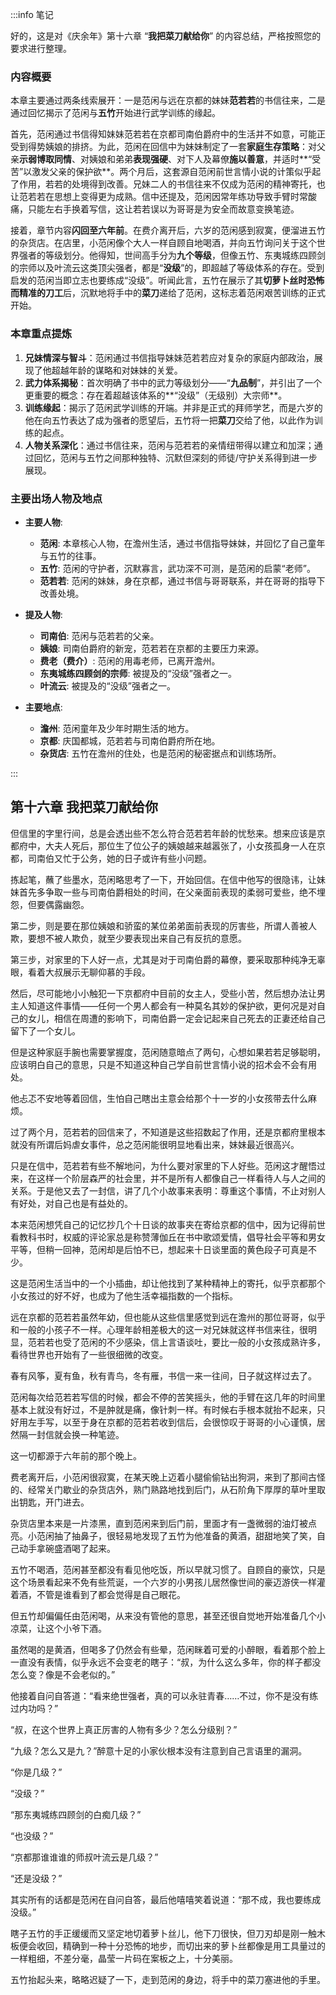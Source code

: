 :::info 笔记

好的，这是对《庆余年》第十六章 “**我把菜刀献给你**” 的内容总结，严格按照您的要求进行整理。

### **内容概要**

本章主要通过两条线索展开：一是范闲与远在京都的妹妹**范若若**的书信往来，二是通过回忆揭示了范闲与**五竹**开始进行武学训练的缘起。

首先，范闲通过书信得知妹妹范若若在京都司南伯爵府中的生活并不如意，可能正受到得势姨娘的排挤。为此，范闲在回信中为妹妹制定了一套**家庭生存策略**：对父亲**示弱博取同情**、对姨娘和弟弟**表现强硬**、对下人及幕僚**施以善意**，并适时**“受苦”以激发父亲的保护欲**。两个月后，这套源自范闲前世言情小说的计策似乎起了作用，若若的处境得到改善。兄妹二人的书信往来不仅成为范闲的精神寄托，也让范若若在思想上变得更为成熟。信中还提及，范闲因常年练功导致手臂时常酸痛，只能左右手换着写信，这让若若误以为哥哥是为安全而故意变换笔迹。

接着，章节内容**闪回至六年前**。在费介离开后，六岁的范闲感到寂寞，便溜进五竹的杂货店。在店里，小范闲像个大人一样自顾自地喝酒，并向五竹询问关于这个世界强者的等级划分。他得知，世间高手分为**九个等级**，但像五竹、东夷城练四顾剑的宗师以及叶流云这类顶尖强者，都是“**没级**”的，即超越了等级体系的存在。受到启发的范闲当即立志也要练成“没级”。听闻此言，五竹在展示了其**切萝卜丝时恐怖而精准的刀工**后，沉默地将手中的**菜刀**递给了范闲，这标志着范闲艰苦训练的正式开始。

### **本章重点提炼**

1.  **兄妹情深与智斗**：范闲通过书信指导妹妹范若若应对复杂的家庭内部政治，展现了他超越年龄的谋略和对妹妹的关爱。
2.  **武力体系揭秘**：首次明确了书中的武力等级划分——“**九品制**”，并引出了一个更重要的概念：存在着超越该体系的**“没级”（无级别）大宗师**。
3.  **训练缘起**：揭示了范闲武学训练的开端。并非是正式的拜师学艺，而是六岁的他在向五竹表达了成为强者的愿望后，五竹将一把**菜刀**交给了他，以此作为训练的起点。
4.  **人物关系深化**：通过书信往来，范闲与范若若的亲情纽带得以建立和加深；通过回忆，范闲与五竹之间那种独特、沉默但深刻的师徒/守护关系得到进一步展现。

### **主要出场人物及地点**

*   **主要人物**:
    *   **范闲**: 本章核心人物，在澹州生活，通过书信指导妹妹，并回忆了自己童年与五竹的往事。
    *   **五竹**: 范闲的守护者，沉默寡言，武功深不可测，是范闲的启蒙“老师”。
    *   **范若若**: 范闲的妹妹，身在京都，通过书信与哥哥联系，并在哥哥的指导下改善处境。

*   **提及人物**:
    *   **司南伯**: 范闲与范若若的父亲。
    *   **姨娘**: 司南伯爵府的新宠，范若若在京都的主要压力来源。
    *   **费老（费介）**: 范闲的用毒老师，已离开澹州。
    *   **东夷城练四顾剑的宗师**: 被提及的“没级”强者之一。
    *   **叶流云**: 被提及的“没级”强者之一。

*   **主要地点**:
    *   **澹州**: 范闲童年及少年时期生活的地方。
    *   **京都**: 庆国都城，范若若与司南伯爵府所在地。
    *   **杂货店**: 五竹在澹州的住处，也是范闲的秘密据点和训练场所。

:::

## 第十六章 **我把菜刀献给你**

但信里的字里行间，总是会透出些不怎么符合范若若年龄的忧愁来。想来应该是京都府中，大夫人死后，那位生了位公子的姨娘越来越嚣张了，小女孩孤身一人在京都，司南伯又忙于公务，她的日子或许有些小问题。

拣起笔，蘸了些墨水，范闲略思考了一下，开始回信。在信中他写的很隐讳，让妹妹首先多争取一些与司南伯爵相处的时间，在父亲面前表现的柔弱可爱些，绝不埋怨，但要偶露幽怨。

第二步，则是要在那位姨娘和骄蛮的某位弟弟面前表现的厉害些，所谓人善被人欺，要想不被人欺负，就至少要表现出来自己有反抗的意愿。

第三步，对家里的下人好一点，尤其是对于司南伯爵的幕僚，要采取那种纯净无辜眼，看着大叔展示无聊仰慕的手段。

然后，尽可能地小小触犯一下京都府中目前的女主人，受些小苦，然后想办法让男主人知道这件事情——任何一个男人都会有一种莫名其妙的保护欲，更何况是对自己的女儿，相信在周遭的影响下，司南伯爵一定会记起来自己死去的正妻还给自己留下了一个女儿。

但是这种家庭手腕也需要掌握度，范闲随意暗点了两句，心想如果若若足够聪明，应该明白自己的意思，只是不知道这种自己学自前世言情小说的招术会不会有用处。

他忐忑不安地等着回信，生怕自己瞎出主意会给那个十一岁的小女孩带去什么麻烦。

过了两个月，范若若的回信来了，不知道是这些招数起了作用，还是京都府里根本就没有所谓后妈虐女事件，总之范闲能很明显地看出来，妹妹最近很高兴。

只是在信中，范若若有些不解地问，为什么要对家里的下人好些。范闲这才醒悟过来，在这样一个阶层森严的社会里，并不是所有人都像自己一样看待人与人之间的关系。于是他又去了一封信，讲了几个小故事来表明：尊重这个事情，不止对别人有好处，对自己也是有益处的。

本来范闲想凭自己的记忆抄几个十日谈的故事夹在寄给京都的信中，因为记得前世看教科书时，权威的评论家总是称赞薄伽丘在书中歌颂爱情，倡导社会平等和男女平等，但稍一回神，范闲却是后怕不已，想起来十日谈里面的黄色段子可真是不少。

这是范闲生活当中的一个小插曲，却让他找到了某种精神上的寄托，似乎京都那个小女孩过的好不好，也成为了他生活幸福指数的一个指标。

远在京都的范若若虽然年幼，但也能从这些信里感觉到远在澹州的那位哥哥，似乎和一般的小孩子不一样。心理年龄相差极大的这一对兄妹就这样书信来往，很明显，范若若也受了范闲的不少感染，信上言语谈吐，要比一般的小女孩成熟许多，看待世界也开始有了一些很细微的改变。

春有风筝，夏有鱼，秋有青鸟，冬有雁，书信一来一往间，日子就这样过去了。

范闲每次给范若若写信的时候，都会不停的苦笑摇头，他的手臂在这几年的时间里基本上就没有好过，不是肿就是痛，像针刺一样。有时候右手根本就抬不起来，只好用左手写，以至于身在京都的范若若收到信后，会很惊叹于哥哥的小心谨慎，居然隔一封信就会换一种笔迹。

这一切都源于六年前的那个晚上。

费老离开后，小范闲很寂寞，在某天晚上迈着小腿偷偷钻出狗洞，来到了那间古怪的、经常关门歇业的杂货店外，熟门熟路地找到后门，从石阶角下厚厚的草叶里取出钥匙，开门进去。

杂货店里本来是一片漆黑，直到范闲来到后门前，里面才有一盏微弱的油灯被点亮。小范闲抽了抽鼻子，很轻易地发现了五竹为他准备的黄酒，甜甜地笑了笑，自己动手拿碗盛酒喝了起来。

五竹不喝酒，范闲甚至都没有看见他吃饭，所以早就习惯了。自顾自的豪饮，只是这个场景看起来不免有些荒诞，一个六岁的小男孩儿居然像世间的豪迈游侠一样灌着酒，不管是谁看到了都会觉得是自己眼花。

但五竹却偏偏任由范闲喝，从来没有管他的意思，甚至还很自觉地开始准备几个小凉菜，让这个小爷下酒。

虽然喝的是黄酒，但喝多了仍然会有些晕，范闲眯着可爱的小醉眼，看着那个脸上一直没有表情，似乎永远不会变老的瞎子：“叔，为什么这么多年，你的样子都没怎么变？像是不会老似的。”

他接着自问自答道：“看来绝世强者，真的可以永驻青春……不过，你不是没有练过内功吗？”

“叔，在这个世界上真正厉害的人物有多少？怎么分级别？”

“九级？怎么又是九？”醉意十足的小家伙根本没有注意到自己言语里的漏洞。

“你是几级？”

“没级？”

“那东夷城练四顾剑的白痴几级？”

“也没级？”

“京都那谁谁谁的师叔叶流云是几级？”

“还是没级？”

其实所有的话都是范闲在自问自答，最后他嘻嘻笑着说道：“那不成，我也要练成没级。”

瞎子五竹的手正缓缓而又坚定地切着萝卜丝儿，他下刀很快，但刀刃却是刚一触木板便会收回，精确到一种十分恐怖的地步，而切出来的萝卜丝都像是用工具量过的一样粗细，不差分毫，晶莹一片码在案板之上，十分美丽。

五竹抬起头来，略略迟疑了一下，走到范闲的身边，将手中的菜刀塞进他的手里。

